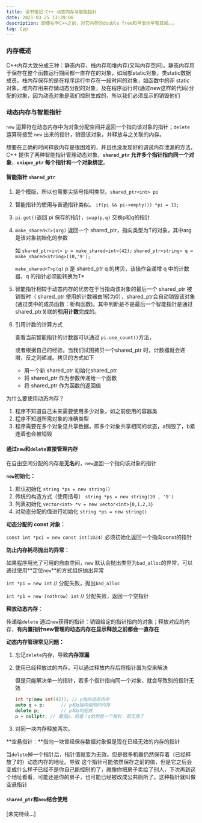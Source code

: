 ```yaml
---
title: 读书笔记:C++ 动态内存与智能指针
date: 2021-03-25 13:39:08
description: 即使在学C++之前，对它内存的double free和早泄也早有耳闻。。。
tag: Cpp
---
```


### 内存概述

C++内存大致分成三种：静态内存、栈内存和堆内存(又叫内存空间)。静态内存用于保存在整个函数运行期间都一直存在的对象，如局部static对象，类static数据成员。栈内存保存的是在程序运行中存在一段时间的对象，如函数中的非 static 对象。堆内存用来存储动态分配的对象，及在程序运行时(通过new这样的代码)分配的对象，因为动态对象是我们控制生成的，所以我们必须显示的销毁他们

### 动态内存与智能指针

`new` 运算符在动态内存中为对象分配空间并返回一个指向该对象的指针；`delete` 运算符接受 `new` 出来的指针，销毁该对象，并释放与之关联的内存。

想要在正确的时间释放内存是很困难的，并且也没发现好的调试内存泄漏的方法，C++ 提供了两种智能指针管理动态对象，**`shared_ptr` 允许多个指针指向同一个对象**，**`unique_ptr` 每个指针和一个对象绑定**。

#### 智能指针 `shared_ptr`

1. 是个模版，所以也需要尖括号指明类型。`shared_ptr<int> pi`

2. 智能指针的使用与普通指针类似。 `if(pi && pi->empty()) *pi = 11;`

3. `pi.get()`返回 pi 保存的指针，`swap(p,q)` 交换p和q的指针

4. `make_shared<T>(arg)` 返回一个 shared_ptr，指向类型为T的对象，其中arg是该对象初始化的参数

   如 `shared_ptr<int> p = make_shared<int>(42);` `shared_ptr<string> q = make_shared<string>(10,'9');`

   `make_shared<T>p(q)` p 是 shared_ptr q 的拷贝，该操作会递增 q 中的计数器，q 的指针必须能转换为T*

5. 智能指针相较于动态内存的优势在于当指向该对象的最后一个 shared_ptr 被销毁时（ shared_ptr 使用的计数器由1转为0），shared_ptr会自动销毁该对象(通过类中的成员函数：析构函数)。其中判断是不是最后一个智能指针是通过shared_ptr关联的**引用计数**完成的。

6. 引用计数的计算方式

   查看当前智能指针的计数器可以通过 `pi.use_count()`方法，

   或者根据自己的经验。当我们试图拷贝一个shared_ptr 时，计数器就会递增，反之则递减。拷贝的方式如下

   * 用一个新 shared_ptr 初始化shared_ptr
   * 将 shared_ptr 作为参数传递给一个函数
   * 将 shared_ptr 作为函数的返回值

为什么要使用动态内存？

1. 程序不知道自己未来需要使用多少对象，如之前使用的容器类
2. 程序不知道所需对象的准确类型
3. 程序需要在多个对象见共享数据，即多个对象共享相同的状态，a销毁了，b紧连着也会被销毁

#### 通过`new`和`delete`直接管理内存

在自由空间分配的内存是**无名**的，`new`返回一个指向该对象的指针

**`new`初始化：**

1. 默认初始化	`string *ps = new string()`
2. 传统的构造方式（使用括号）  `string *ps = new string(10 , '9')`
3. 列表初始化  `vector<int> *v = new vector<int>{0,1,2,3}`
4. 对动态分配的值进行初始化    `string *ps = new string()`

**动态分配的 const 对象：**

`const int *pci = new const int(1024)` 必须初始化返回一个指向const的指针

**防止内存耗尽抛出的异常：**

如果程序用光了可用的自由空间，`new` 默认会抛出类型为`bad_alloc`的异常，可以通过使用**定位`new`**的方式组织抛出异常

`int *p1 = new int` 	// 分配失败，抛出`bad_alloc`

`int *p1 = new (nothrow) int` // 分配失败，返回一个空指针

**释放动态内存**：

传递给`delete` 通过`new`获得的指针：销毁给定的指针指向的对象；释放对应的内存，**有内置指针new管理的动态内存在显示释放之前都会一直存在**

**动态内存管理常见问题：**

1. 忘记`delete`内存，导致**内存泄漏**

2. 使用已经释放过的内存。可以通过释放内存后将指针置为空来解决

   但是只能解决单一的指针，若多个指针指向同一个对象，就会导致别的指针无效

   ```c++
   int *p(new int(42));	// p指向动态内存
   auto q = p;		// p和q指向相同的内存
   delete p;		// p和q均无效
   p = nullptr;	// 置空p，但是！q依然是一个指针，却无效了
   ```

   

3. 对同一块内存释放两次。

**空悬指针：**指向一块曾经保存数据对象但是现在已经无效的内存的指针

当`delete`掉一个指针后，指针值就变为无效。但是很多机器仍然保存着（已经释放了的）动态内存的地址。导致 这个指针可能依然保存之前的值，但是它之后会变成什么样子已经不是你自己能控制的了，就像你把房子卖给了别人，下次再到这个地址看看，可能还是你的房子，也可能已经被改成公共厕所了。这种指针就叫做空悬指针

#### `shared_ptr`和`new`结合使用



[未完待续...]							

